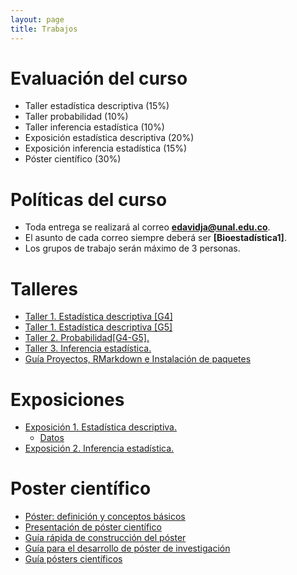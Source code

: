 ```yaml
---
layout: page
title: Trabajos
---
```


# Evaluación del curso

- Taller estadística descriptiva (15%)
- Taller probabilidad (10%)
- Taller inferencia estadística (10%)
- Exposición estadística descriptiva (20%)
- Exposición inferencia estadística (15%)
- Póster científico (30%)

# Políticas del curso

- Toda entrega se realizará al correo **edavidja@unal.edu.co**.
- El asunto de cada correo siempre deberá ser **[Bioestadística1]**.
- Los grupos de trabajo serán máximo de 3 personas.

# Talleres

- [Taller 1. Estadística descriptiva [G4]](/Talleres/Taller1_G4.zip)
- [Taller 1. Estadística descriptiva [G5]](/Talleres/Taller1_G5.zip)
- [Taller 2. Probabilidad[G4-G5].](/Talleres/Taller2_G4G5.pdf)
- [Taller 3. Inferencia estadística.](/Talleres/)
- [Guía Proyectos, RMarkdown e Instalación de paquetes](/Talleres/Guia_R.html)

# Exposiciones

- [Exposición 1. Estadística descriptiva.](/Talleres/Datos_1Exp.pdf)
    - [Datos](/Talleres/Datos.zip)
- [Exposición 2. Inferencia estadística.](/Talleres/)

# Poster científico

- [Póster: definición y conceptos básicos](/Talleres/poster_cientifico.pdf)
- [Presentación de póster científico](/Talleres/poster.pdf)
- [Guía rápida de construcción del póster](/Talleres/Guia.pdf)
- [Guía para el desarrollo de póster de investigación](/Talleres/posterInvestigacion.pdf)
- [Guía pósters científicos](/Talleres/Guia_poster2.pdf)
